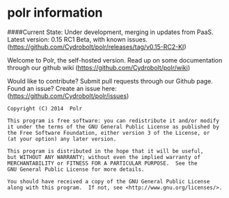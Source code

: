 polr information
==================

####Current State: Under development, merging in updates from PaaS. Latest version: 0.15 RC1 Beta, with known issues. (https://github.com/Cydrobolt/polr/releases/tag/v0.15-RC2-KI)

Welcome to Polr, the self-hosted version. Read up on some documentation through our github wiki (https://github.com/Cydrobolt/polr/wiki)

Would like to contribute? Submit pull requests through our Github page. Found an issue? Create an issue here: (https://github.com/Cydrobolt/polr/issues)



    Copyright (C) 2014  Polr

    This program is free software: you can redistribute it and/or modify
    it under the terms of the GNU General Public License as published by
    the Free Software Foundation, either version 3 of the License, or
    (at your option) any later version.

    This program is distributed in the hope that it will be useful,
    but WITHOUT ANY WARRANTY; without even the implied warranty of
    MERCHANTABILITY or FITNESS FOR A PARTICULAR PURPOSE.  See the
    GNU General Public License for more details.

    You should have received a copy of the GNU General Public License
    along with this program.  If not, see <http://www.gnu.org/licenses/>.
